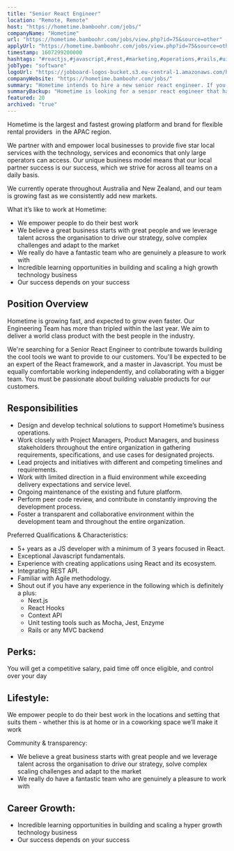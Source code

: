 ```yaml
---
title: "Senior React Engineer"
location: "Remote, Remote"
host: "https://hometime.bamboohr.com/jobs/"
companyName: "Hometime"
url: "https://hometime.bamboohr.com/jobs/view.php?id=75&source=other"
applyUrl: "https://hometime.bamboohr.com/jobs/view.php?id=75&source=other"
timestamp: 1607299200000
hashtags: "#reactjs,#javascript,#rest,#marketing,#operations,#rails,#ui/ux,#management,#branding,#scrum"
jobType: "software"
logoUrl: "https://jobboard-logos-bucket.s3.eu-central-1.amazonaws.com/hometime"
companyWebsite: "https://hometime.bamboohr.com/jobs/"
summary: "Hometime intends to hire a new senior react engineer. If you have 5+ years as a JS developer with a minimum of 3 years focused in React, consider applying."
summaryBackup: "Hometime is looking for a senior react engineer that has experience in: #reactjs, #javascript, #marketing."
featured: 20
archived: "true"
---
```


Hometime is the largest and fastest growing platform and brand for flexible rental providers  in the APAC region. 

We partner with and empower local businesses to provide five star local services with the technology, services and economics that only large operators can access. Our unique business model means that our local partner success is our success, which we strive for across all teams on a daily basis.

We currently operate throughout Australia and New Zealand, and our team is growing fast as we consistently add new markets. 

What it’s like to work at Hometime:

*   We empower people to do their best work
*   We believe a great business starts with great people and we leverage talent across the organisation to drive our strategy, solve complex challenges and adapt to the market
*   We really do have a fantastic team who are genuinely a pleasure to work with
*   Incredible learning opportunities in building and scaling a high growth technology business
*   Our success depends on your success

## Position Overview

Hometime is growing fast, and expected to grow even faster. Our Engineering Team has more than tripled within the last year. We aim to deliver a world class product with the best people in the industry.

We're searching for a Senior React Engineer to contribute towards building the cool tools we want to provide to our customers. You'll be expected to be an expert of the React framework, and a master in Javascript. You must be equally comfortable working independently, and collaborating with a bigger team. You must be passionate about building valuable products for our customers.

## Responsibilities

*   Design and develop technical solutions to support Hometime’s business operations.
*   Work closely with Project Managers, Product Managers, and business stakeholders throughout the entire organization in gathering requirements, specifications, and use cases for designated projects.
*   Lead projects and initiatives with different and competing timelines and requirements.
*   Work with limited direction in a fluid environment while exceeding delivery expectations and service level.
*   Ongoing maintenance of the existing and future platform.
*   Perform peer code review, and contribute in constantly improving the development process.
*   Foster a transparent and collaborative environment within the development team and throughout the entire organization.

Preferred Qualifications & Characteristics:

*   5+ years as a JS developer with a minimum of 3 years focused in React.
*   Exceptional Javascript fundamentals.
*   Experience with creating applications using React and its ecosystem.
*   Integrating REST API.
*   Familiar with Agile methodology.
*   Shout out if you have any experience in the following which is definitely a plus:
    *   Next.js
    *   React Hooks
    *   Context API
    *   Unit testing tools such as Mocha, Jest, Enzyme
    *   Rails or any MVC backend

## Perks: 

You will get a competitive salary, paid time off once eligible, and control over your day

## Lifestyle: 

We empower people to do their best work in the locations and setting that suits them - whether this is at home or in a coworking space we’ll make it work

Community & transparency: 

*   We believe a great business starts with great people and we leverage talent across the organisation to drive our strategy, solve complex scaling challenges and adapt to the market
*   We really do have a fantastic team who are genuinely a pleasure to work with

## Career Growth:

*   Incredible learning opportunities in building and scaling a hyper growth technology business
*   Our success depends on your success
